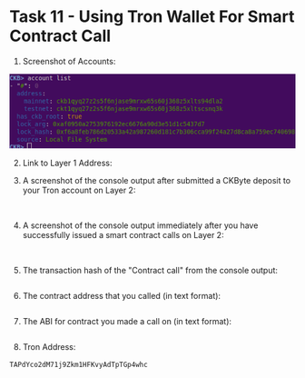 # Task 11 - Using Tron Wallet For Smart Contract Call

1) Screenshot of Accounts:

![](./accountlist.png)

2) Link to Layer 1 Address:


3) A screenshot of the console output after submitted a CKByte deposit to your Tron account on Layer 2:

![]()

4) A screenshot of the console output immediately after you have successfully issued a smart contract calls on Layer 2:

![]()

5) The transaction hash of the "Contract call" from the console output:
```

```

6) The contract address that you called (in text format):
```

```

7) The ABI for contract you made a call on (in text format):
```

```

8) Tron Address:
```
TAPdYco2dM71j9Zkm1HFKvyAdTpTGp4whc
```
